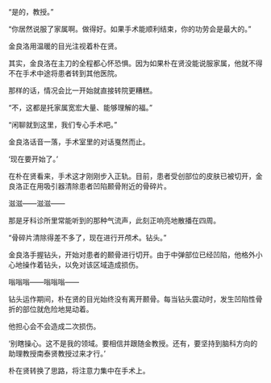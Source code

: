 “是的，教授。”

“你居然说服了家属啊。做得好。如果手术能顺利结束，你的功劳会是最大的。”

金良洛用温暖的目光注视着朴在贤。

其实，金良洛在主刀的全程都心怀恐惧。因为如果朴在贤没能说服家属，他就不得不在手术中途将患者转到其他医院。

那样的话，情况会比一开始就直接转院更糟糕。

“不，这都是托家属宽宏大量、能够理解的福。”

“闲聊就到这里，我们专心手术吧。”

金良洛话音一落，手术室里的对话戛然而止。

‘现在要开始了。’

在朴在贤看来，手术这才刚刚步入正轨。目前，患者受创部位的皮肤已被切开，金良洛正在用吸引器清除患者凹陷颞骨附近的骨碎片。

滋滋——滋滋——

那是牙科诊所里常能听到的那种气流声，此刻正响亮地散播在四周。

“骨碎片清除得差不多了，现在进行开颅术。钻头。”

金良洛手握钻头，开始对患者的颞骨进行切开。由于中弹部位已经凹陷，他格外小心地操作着钻头，以免对该区域造成损伤。

嗡嗡嗡——嗡嗡嗡——

钻头运作期间，朴在贤的目光始终没有离开颞骨。每当钻头震动时，发生凹陷性骨折的部位就危险地晃动着。

他担心会不会造成二次损伤。

‘别瞎操心。这不是我的领域。要相信并跟随金教授。还有，要坚持到脑科方向的助理教授南泰贤教授过来才行。’

朴在贤转换了思路，将注意力集中在手术上。